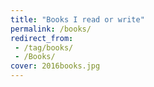 ```yaml
---
title: "Books I read or write"
permalink: /books/
redirect_from:
 - /tag/books/
 - /Books/
cover: 2016books.jpg
---
```

